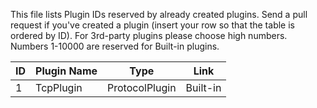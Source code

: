 ﻿This file lists Plugin IDs reserved by already created plugins.
Send a pull request if you've created a plugin (insert your row so that the table is ordered by ID).
For 3rd-party plugins please choose high numbers. Numbers 1-10000 are reserved for Built-in plugins.

|			ID			|		Plugin Name		|		   Type			|				Link				|
|-----------------------|-----------------------|-----------------------|-----------------------------------|
| 1						| TcpPlugin				| ProtocolPlugin		| Built-in							|